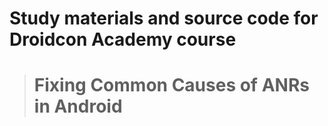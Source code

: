 # Study materials and source code for **Droidcon Academy** course 
> # Fixing Common Causes of ANRs in Android 
